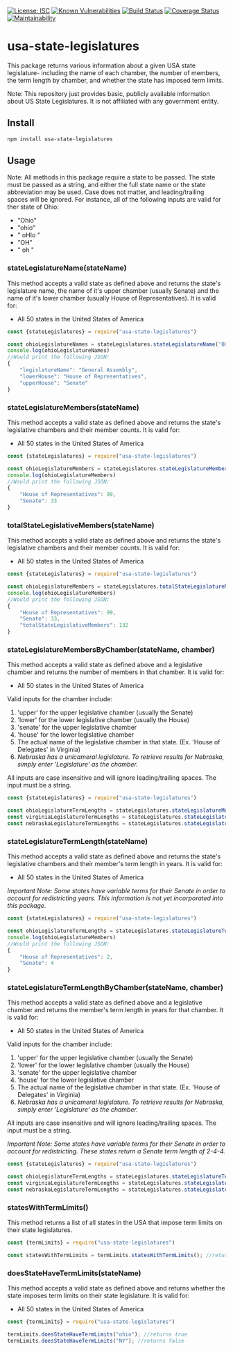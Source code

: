 [![License: ISC](https://img.shields.io/badge/License-ISC-blue.svg)](https://opensource.org/licenses/ISC)
[![Known Vulnerabilities](https://snyk.io/test/github/christinepoydence/usa-state-legislatures/badge.svg?targetFile=package.json)](https://snyk.io/test/github/christinepoydence/usa-state-legislatures?targetFile=package.json)
[![Build Status](https://travis-ci.com/christinepoydence/usa-state-legislatures.svg?branch=main)](https://travis-ci.com/christinepoydence/usa-state-legislatures)
[![Coverage Status](https://coveralls.io/repos/github/christinepoydence/usa-state-legislatures/badge.svg?branch=main)](https://coveralls.io/github/christinepoydence/usa-state-legislatures?branch=main)
[![Maintainability](https://api.codeclimate.com/v1/badges/11e30c00c4717f60e540/maintainability)](https://codeclimate.com/github/christinepoydence/usa-state-legislatures/maintainability)

# usa-state-legislatures

This package returns various information about a given USA state legislature- including the name of each chamber, the number of members, the term length by chamber, and whether the state has imposed term limits.

Note: This repository just provides basic, publicly available information about US State Legislatures. It is not affiliated with any government entity. 

## Install

```bash
npm install usa-state-legislatures
```

## Usage

Note: All methods in this package require a state to be passed. The state must be passed as a string, and either the full state name or the state abbreviation may be used. Case does not matter, and leading/trailing spaces will be ignored. For instance, all of the following inputs are valid for ther state of Ohio:
- "Ohio"
- "ohio"
- " oHIo "
- "OH"
- " oh "

### stateLegislatureName(stateName)

This method accepts a valid state as defined above and returns the state's legislature name, the name of it's upper chamber (usually Senate) and the name of it's lower chamber (usually House of Representatives). 
It is valid for:
- All 50 states in the United States of America

```javascript
const {stateLegislatures} = require("usa-state-legislatures")

const ohioLegislatureNames = stateLegislatures.stateLegislatureName('OH') 
console.log(ohioLegislatureNames)
//Would print the following JSON:
{
    "legislatureName": "General Assembly", 
    "lowerHouse": "House of Representatives", 
    "upperHouse": "Senate"
}
```

### stateLegislatureMembers(stateName)

This method accepts a valid state as defined above and returns the state's legislative chambers and their member counts.
It is valid for:
- All 50 states in the United States of America

```javascript
const {stateLegislatures} = require("usa-state-legislatures")

const ohioLegislatureMembers = stateLegislatures.stateLegislatureMembers('OH') 
console.log(ohioLegislatureMembers)
//Would print the following JSON:
{
    "House of Representatives": 99, 
    "Senate": 33
}
```

### totalStateLegislativeMembers(stateName)

This method accepts a valid state as defined above and returns the state's legislative chambers and their member counts.
It is valid for:
- All 50 states in the United States of America

```javascript
const {stateLegislatures} = require("usa-state-legislatures")

const ohioLegislatureMembers = stateLegislatures.totalStateLegislatureMembers('OH') 
console.log(ohioLegislatureMembers)
//Would print the following JSON:
{
    "House of Representatives": 99, 
    "Senate": 33,
    "totalStateLegislativeMembers": 132
}
```

### stateLegislatureMembersByChamber(stateName, chamber)

This method accepts a valid state as defined above and a legislative chamber and returns the number of members in that chamber.
It is valid for:
- All 50 states in the United States of America

Valid inputs for the chamber include:
1. 'upper' for the upper legislative chamber (usually the Senate)
2. 'lower' for the lower legislative chamber (usually the House)
3. 'senate' for the upper legislative chamber
4. 'house' for the lower legislative chamber
5. The actual name of the legislative chamber in that state. (Ex. 'House of Delegates' in Virginia)
6. *Nebraska has a unicameral legislature. To retrieve results for Nebraska, simply enter 'Legislature' as the chamber.*

All inputs are case insensitive and will ignore leading/trailing spaces. The input must be a string.

```javascript
const {stateLegislatures} = require("usa-state-legislatures")

const ohioLegislatureTermLengths = stateLegislatures.stateLegislatureMembersByChamber('OH','house') //returns 33
const virginiaLegislatureTermLengths = stateLegislatures.stateLegislatureMembersByChamber('Virginia','house of delegates') //returns 100
const nebraskaLegislatureTermLengths = stateLegislatures.stateLegislatureMembersByChamber('Nebraska','Legislature') //returns 49
```


### stateLegislatureTermLength(stateName)

This method accepts a valid state as defined above and returns the state's legislative chambers and their member's term length in years.
It is valid for:
- All 50 states in the United States of America

*Important Note: Some states have variable terms for their Senate in order to account for redistricting years. This information is not yet incorporated into this package.*

```javascript
const {stateLegislatures} = require("usa-state-legislatures")

const ohioLegislatureTermLengths = stateLegislatures.stateLegislatureTermLength('OH') 
console.log(ohioLegislatureMembers)
//Would print the following JSON:
{
    "House of Representatives": 2, 
    "Senate": 4
}
```

### stateLegislatureTermLengthByChamber(stateName, chamber)

This method accepts a valid state as defined above and a legislative chamber and returns the member's term length in years for that chamber.
It is valid for:
- All 50 states in the United States of America

Valid inputs for the chamber include:
1. 'upper' for the upper legislative chamber (usually the Senate)
2. 'lower' for the lower legislative chamber (usually the House)
3. 'senate' for the upper legislative chamber
4. 'house' for the lower legislative chamber
5. The actual name of the legislative chamber in that state. (Ex. 'House of Delegates' in Virginia)
6. *Nebraska has a unicameral legislature. To retrieve results for Nebraska, simply enter 'Legislature' as the chamber.*

All inputs are case insensitive and will ignore leading/trailing spaces. The input must be a string.

*Important Note: Some states have variable terms for their Senate in order to account for redistricting. These states return a Senate term length of 2-4-4.*

```javascript
const {stateLegislatures} = require("usa-state-legislatures")

const ohioLegislatureTermLengths = stateLegislatures.stateLegislatureTermLengthByChamber('OH','house') //returns 2
const virginiaLegislatureTermLengths = stateLegislatures.stateLegislatureTermLengthByChamber('Virginia','house of delegates') //returns 2
const nebraskaLegislatureTermLengths = stateLegislatures.stateLegislatureTermLengthByChamber('Nebraska','Legislature') //returns 4
```

### statesWithTermLimits()

This method returns a list of all states in the USA that impose term limits on their state legislatures.

```javascript
const {termLimits} = require("usa-state-legislatures")

const statesWithTermLimits = termLimits.statesWithTermLimits(); //returns a list of all states with term limits

```

### doesStateHaveTermLimits(stateName)

This method accepts a valid state as defined above and returns whether the state imposes term limits on their state legislature. 
It is valid for:
- All 50 states in the United States of America

```javascript
const {termLimits} = require("usa-state-legislatures")

termLimits.doesStateHaveTermLimits("ohio"); //returns true
termLimits.doesStateHaveTermLimits("NY"); //returns false

```